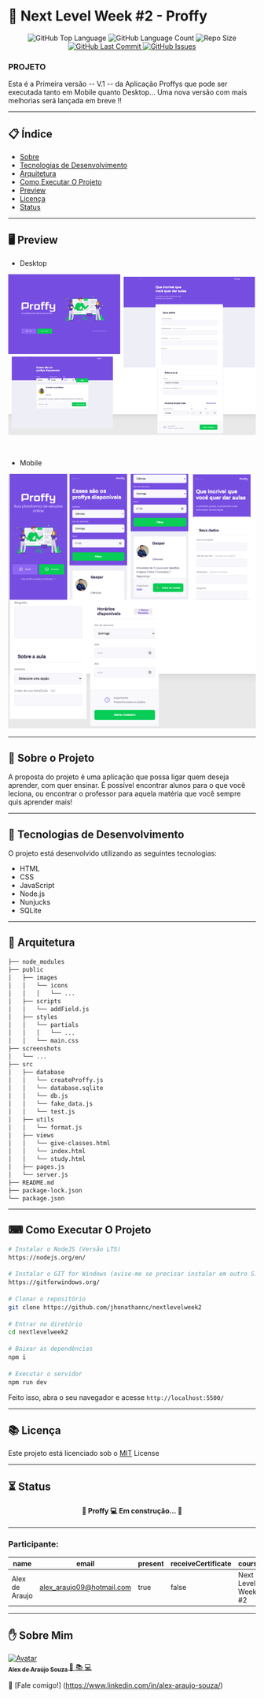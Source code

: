 # :rocket: Next Level Week #2  - Proffy 

<p align="center">
  
  <img alt="GitHub Top Language" src="https://img.shields.io/github/languages/top/aleexaraujo23/nextlevelweek2?style=plastic">
  
  <img alt="GitHub Language Count" src="https://img.shields.io/github/languages/count/aleexaraujo23/nextlevelweek2?style=plastic">

  <img alt="Repo Size" src="https://img.shields.io/github/repo-size/aleexaraujo23/nextlevelweek2?style=plastic">

  <a href="https://github.com/aleexaraujo23/nextlevelweek2/commits/master">
    <img alt="GitHub Last Commit" src="https://img.shields.io/github/last-commit/aleexaraujo23/nextlevelweek2?style=plastic">
  </a>

  <a href="https://github.com/aleexaraujo23/nextlevelweek2/issues">
    <img alt="GitHub Issues" src="https://img.shields.io/github/issues/aleexaraujo23/nextlevelweek2?style=plastic">
  </a>

</p>


### PROJETO

Esta é a Primeira versão -- V.1 -- da Aplicação Proffys que pode ser executada tanto em Mobile quanto Desktop... Uma nova versão com mais melhorias será lançada em breve !!

---

## 📋 Índice

- [Sobre](#-Sobre-o-Projeto)
- [Tecnologias de Desenvolvimento](#-Tecnologias-de-Desenvolvimento)
- [Arquitetura](#-Arquitetura)
- [Como Executar O Projeto](#-Como-Executar-O-Projeto)
- [Preview](#-Preview)
- [Licença](#-Licença)
- [Status](#-Status)

---

## 🖥 Preview 
- Desktop
<p align="center">
  <img src="/screenshots/Desktop.png">
</p>
<br>

- Mobile
<p align="center">
    <img src="/screenshots/Mobile.png">
</p>

---

## 📖 Sobre o Projeto

A proposta do projeto é uma aplicação que possa ligar quem deseja aprender, com quer ensinar. É possível encontrar alunos para o que você leciona, ou encontrar o professor para aquela matéria que você sempre quis aprender mais!

--- 

## 🚀 Tecnologias de Desenvolvimento

O projeto está desenvolvido utilizando as seguintes tecnologias:

- HTML
- CSS
- JavaScript
- Node.js 
- Nunjucks 
- SQLite 

--- 


## 🎲 Arquitetura

````
├── node_modules
├── public
│   ├── images
│   │   └── icons
│   │   │   └── ...
│   ├── scripts
│   │   └── addField.js
│   ├── styles
│   │   └── partials
│   │   │   └── ...
│   │   └── main.css
├── screenshots
│   └── ...
├── src
│   ├── database
│   │   └── createProffy.js
│   │   └── database.sqlite
│   │   └── db.js
│   │   └── fake_data.js
│   │   └── test.js
│   ├── utils
│   │   └── format.js
│   ├── views
│   │   └── give-classes.html
│   │   └── index.html
│   │   └── study.html
│   ├── pages.js
│   └── server.js
├── README.md
├── package-lock.json
└── package.json
````

---


## ⌨ Como Executar O Projeto

```bash
# Instalar o NodeJS (Versão LTS)
https://nodejs.org/en/

# Instalar o GIT for Windows (avise-me se precisar instalar em outro S.O)
https://gitforwindows.org/

# Clonar o repositório
git clone https://github.com/jhonathannc/nextlevelweek2

# Entrar no diretório
cd nextlevelweek2

# Baixar as dependências
npm i

# Executar o servidor
npm run dev
```

Feito isso, abra o seu navegador e acesse `http://localhost:5500/`

---


## 📚 Licença
<p align="justify">
Este projeto está licenciado sob o <a href="https://github.com/aleexaraujo23/nextlevelweek2">MIT<a/> License
</p>
  
---

## :hourglass_flowing_sand: Status

<h4 align="center"> 
	🚧  Proffy 💻   Em construção...  🚧
</h4>

---

### Participante: 
|name|email|present|receiveCertificate|course|
| -------- | -------- | -------- |-------- | -------- |
|Alex de Araujo|alex_araujo09@hotmail.com|true|false|Next Level Week #2|

---

## ✋ Sobre Mim

<a href="https://github.com/aleexaraujo23/">
  <img src="https://avatars3.githubusercontent.com/u/12380561?s=460&u=f58815e96f327f16ddfa0ae752eb602c52448936&v=4" width= "50px;" height= "50px;" alt="Avatar"/>
  <br />
 <sub>
  <b>
    Alex de Araújo Souza
  </b>
</sub>
</a> 
<a href="<a href="https:https://github.com/aleexaraujo23/" title="proffy">🚀 📚 💻 </a>
<br />

👋 [Fale comigo!] (https://www.linkedin.com/in/alex-araujo-souza/) 
